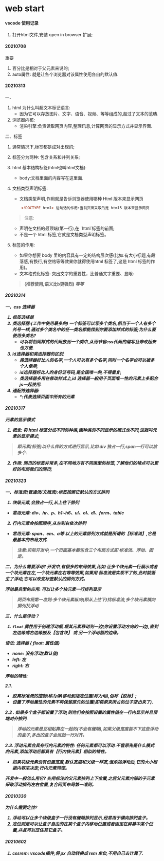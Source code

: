 # web start

#### vscode 使用记录
1. 打开html文件,安装 open in browser 扩展;

#### 20210708
重要
1. 百分比是相对于父元素来说的;
2. auto属性: 就是让各个浏览器对该属性使用各自的默认值.

#### 20210313
一、
1. html 为什么叫超文本标记语言:
    + 因为它可以存放图片、文字、语音、视频、等等组成的,超过了文本的范畴.
2. 浏览器内核:
    + 渲染引擎:负责读取网页内容,整理讯息,计算网页的显示方式并显示界面.

二、标签
1. 通常情况下,标签都是成对出现的;
2. 标签分为两种: 包含关系和并列关系;
3. html 基本结构标签(html也叫html文档):
    
    + body:文档里面的内容写在这里面.
4. 文档类型声明标签:
    + <!DOCTYPE> 文档类型声明,作用就是告诉浏览器使用哪种 Html 版本来显示网页
    ```html
        <!DOCTYPE html> 这句话的作用:当前页面采取的是 html5 版本来显示网页
    ```
   > 注意:
   + <!DOCTYPE> 声明在文档的最顶端(第一行),在 `html`标签的前面;
   + <!DOCTYPE> 不是一个 html 标签,它就是文档类型声明标签。
5. 标签的作用:
   + 如果你想要 body 里的内容具有一定的结构层次感(比如:有大小标题,有段落感,有换行,有空格等等效果你就得使用html
     标签了,这是 html 标签的作用)。
   + 文本格式化标签: 突出文字的重要性，比普通文字重要、显眼:
   > <b> <strong>(推荐使用,语义比b更强烈) <em>等等 

#### 20210314
一、css 选择器
1. 标签选择器
2. 类选择器:(工作中使用最多的)
   一个标签可以写多个类名,相当于一个人有多个外号一样,通过多个类名中的任一类名都能找到你要添加样式的标签;为什么要使用多类名?
    + 可以将相同样式的代码放到一个类中,从而节省css代码的编写且修改起来也方便.
3. id选择器和类选择器的区别:
    + 类选择器好比人的名字,一个人可以有多个名字,同时一个名字也可以被多个人使用;
    + id选择器好比人的身份证号码,是全国唯一的,不得重复;
    + 类选择器多用在修改样式上,id 选择器一般用于页面唯一性的元素上多配合js一起使用.
4. 通配符选择器:
    + *:代表选择页面中所有的元素

#### 20210317
元素的显示模式
1. 概念: 将 html 标签分成不同的种类,因种类的不同显示的模式也不同,这就叫元素的显示模式;
> 即元素(标签)以什么样的方式进行显示,比如 div 独占一行,span一行可以放多个.
2. 作用: 网页的标签非常多,在不同地方有不同类型的标签,了解他们的特点可以更好的布局我们的网页;

#### 20210323
一、标准流(普通流/文档流):标签按照它默认的方式排列
1. 块级元素,会独占一行,从上往下排列
+ 常用元素: div、hr、p、h1~h6、ul、ol、dl、form、table
2. 行内元素会按照顺序,从左到右依次排列
+ 常用元素: span、em、a等
以上的元素排列方式就是所谓的【标准流】,它是最基本的布局方式.
>注意:实际开发中,一个页面基本都包含三个布局方式即 标准流、浮动、固定。

二、为什么需要浮动?
开发中,有很多的布局效果,比如:让多个块元素一行展示或者一个块元素在左,一个块元素在右等等效果,如果用
标准流是实现不了的,此时就诞生了浮动,它可以改变标签默认的排列方式。

浮动最典型的应用: 可以让多个块元素一行排列显示

>网页布局第一准则:多个块元素纵向(即从上往下)找标准流,多个块元素横向排列找浮动

三、什么是浮动？
1. `float` 属性用于创建浮动框,将其元素移动到一边(你设置浮动方向的一边),直到左边缘或右边缘触及【包含块】
或 另一个浮动框的边缘。

语法: 选择器 { float: 属性值}
+ none: 没有浮动(默认值)
+ left: 左
+ right: 右

  
浮动的特性:

2.1.
+  脱离标准流的控制(称为浮)移动到指定位置(称为动),俗称【脱标】;
+  设置了浮动属性的元素不再保留原先的位置(即将原来所占的位子空出来了).

2.2 . 如果多个盒子都设置了浮动,则他们会按照设置的属性值在一行内显示并且顶端对齐排列.
>浮动的元素是互相贴靠在一起的(不会有缝隙),如果父级宽度装不下这些浮动的盒子,多出的盒子会另起一行对齐。

2.3.  浮动元素会具有行内元素的特性:
任何元素都可以浮动.不管原先是什么模式的元素,添加浮动后都具有【行内快元素】相似的特性。
+ 如果块级元素没有设置宽度,默认宽度和父级一样宽,但添加浮动后,它的大小根据内容来决定;行内元素同理。

开发中一般怎么用它?
先用标注的父元素排列上下位置,之后父元素内部的子元素采取浮动排列左右位置,复合网页布局第一准则。

#### 20210330
为什么需要定位?
1. 浮动可以让多个块级盒子一行没有缝隙排列显示,经常用于横向排列盒子。
2. 定位则是可以让盒子自由的在某个盒子内移动位置或者固定在屏幕中某个位置,并且可以压住其它盒子。

#### 20210602
1. cssrem: vscode插件,将 px 自动转换成 rem 单位,不用自己去计算了.